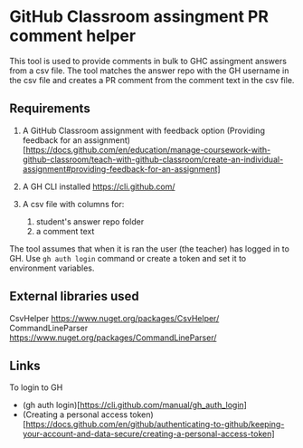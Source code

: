 # GitHub Classroom assingment PR comment helper

This tool is used to provide comments in bulk to GHC assingment answers from a csv file.
The tool matches the answer repo with the GH username in the csv file and creates a PR comment from the comment text in the csv file.

## Requirements

1. A GitHub Classroom assignment with feedback option (Providing feedback for an assignment)[https://docs.github.com/en/education/manage-coursework-with-github-classroom/teach-with-github-classroom/create-an-individual-assignment#providing-feedback-for-an-assignment]

2. A GH CLI installed https://cli.github.com/

3. A csv file with columns for:
   1.  student's answer repo folder
   2.  a comment text

The tool assumes that when it is ran the user (the teacher) has logged in to GH.
Use `gh auth login` command or create a token and set it to environment variables.

## External libraries used

CsvHelper https://www.nuget.org/packages/CsvHelper/
CommandLineParser https://www.nuget.org/packages/CommandLineParser/ 


## Links

To login to GH
- (gh auth login)[https://cli.github.com/manual/gh_auth_login]
- (Creating a personal access token)[https://docs.github.com/en/github/authenticating-to-github/keeping-your-account-and-data-secure/creating-a-personal-access-token]

